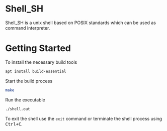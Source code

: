 # Shell_SH

Shell_SH is a unix shell based on POSIX standards which can be used as command interpreter.

# Getting Started

To install the necessary build tools

```bash
apt install build-essential
```

Start the build process

```bash
make
```

Run the executable

```bash
./shell.out
```

To exit the shell use the `exit` command or terminate the shell process using <kbd>Ctrl+C</kbd>.
